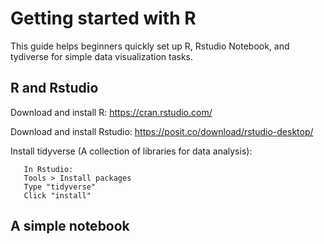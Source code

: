 # Getting started with R

This guide helps beginners quickly set up R, Rstudio Notebook, and tydiverse for simple data visualization tasks.


## R and Rstudio

Download and install R: https://cran.rstudio.com/

Download and install Rstudio: https://posit.co/download/rstudio-desktop/
 
Install tidyverse (A collection of libraries for data analysis): 
 
 ```
    In Rstudio:
    Tools > Install packages
    Type "tidyverse"
    Click "install"
```


## A simple notebook




